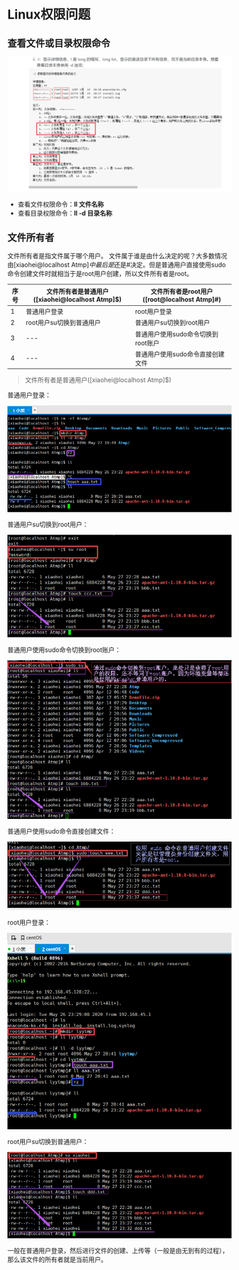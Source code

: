 # Linux权限问题

## 查看文件或目录权限命令
![](../imgs/文件权限简介.png)
- 查看文件权限命令：**ll 文件名称**
- 查看目录权限命令：**ll -d 目录名称**

## 文件所有者
文件所有者是指文件属于哪个用户。
文件属于谁是由什么决定的呢？大多数情况由[xiaohei@localhost Atmp]$中最后是$还是#决定。但是普通用户直接使用sudo命令创建文件时就相当于是root用户创建，所以文件所有者是root。

序号|文件所有者是普通用户([xiaohei@localhost Atmp]$)   |文件所有者是root用户([root@localhost Atmp]#)
----|-------------------   |-------------
1|普通用户登录  |root用户登录
2|root用户su切换到普通用户|普通用户su切换到root用户
3| ---|普通用户使用sudo命令切换到root账户
4|---|普通用户使用sudo命令直接创建文件

>文件所有者是普通用户([xiaohei@localhost Atmp]$)

普通用户登录：

![](../imgs/普通用户登录创建目录和文件或者上传目录或文件.png)

普通用户su切换到root用户：

![](../imgs/普通用户su切换到root用户创建文件.png)

普通用户使用sudo命令切换到root账户：

![](../imgs/普通用户使用sudo命令切换到root账户创建文件.png)

普通用户使用sudo命令直接创建文件：

![](../imgs/普通用户使用sudo命令直接创建文件.png)

root用户登录：

![](../imgs/root用户登录创建目录和文件或上传目录或文件.png)

root用户su切换到普通用户：

![](../imgs/root用户su切换到普通用户创建文件.png)


一般在普通用户登录，然后进行文件的创建、上传等（一般是由无到有的过程），那么该文件的所有者就是当前用户。
